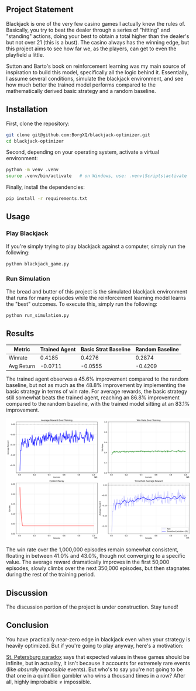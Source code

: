 ## Project Statement

Blackjack is one of the very few casino games I actually knew the rules of. Basically, you try to beat the dealer through a series of "hitting" and "standing" actions, doing your best to obtain a total higher than the dealer's but not over 21 (this is a bust). The casino always has the winning edge, but this project aims to see how far we, as the players, can get to even the playfield a little.

Sutton and Barto's book on reinforcement learning was my main source of inspiration to build this model, specifically all the logic behind it. Essentially, I assume several conditions, simulate the blackjack environment, and see how much better the trained model performs compared to the mathematically derived basic strategy and a random baseline.

## Installation

First, clone the repository:

```bash
git clone git@github.com:BorgXQ/blackjack-optimizer.git
cd blackjack-optimizer
```
Second, depending on your operating system, activate a virtual environment:

```bash
python -m venv .venv
source .venv/bin/activate   # on Windows, use: .venv\Scripts\activate
```

Finally, install the dependencies:

```bash
pip install -r requirements.txt
```

## Usage

### Play Blackjack

If you're simply trying to play blackjack against a computer, simply run the following:

```bash
python blackjack_game.py
```

### Run Simulation

The bread and butter of this project is the simulated blackjack environment that runs for many episodes while the reinforcement learning model learns the "best" outcomes. To execute this, simply run the following:

```bash
python run_simulation.py
```

## Results

| **Metric** | **Trained Agent** | **Basic Strat Baseline** | **Random Baseline** |
|-----------|------|-------------|---------|
| Winrate | 0.4185 | 0.4276 | 0.2874 |
| Avg Return | -0.0711 | -0.0555 | -0.4209 |

The trained agent observes a 45.6% improvement compared to the random baseline, but not as much as the 48.8% improvement by implementing the basic strategy in terms of win rate. For average rewards, the basic strategy still somewhat beats the trained agent, reaching an 86.8% improvement compared to the random baseline, with the trained model sitting at an 83.1% improvement.

<img src="raw/training_progress.png" alt="Plots for rewards, winrate, and epsilon decay over 1 mil episodes" width="600" style="text-align: center;"> <br>

The win rate over the 1,000,000 episodes remain somewhat consistent, floating in between 41.0% and 43.0%, though not converging to a specific value. The average reward dramatically improves in the first 50,000 episodes, slowly climbs over the next 350,000 episodes, but then stagnates during the rest of the training period.

## Discussion

The discussion portion of the project is under construction. Stay tuned!

## Conclusion

You have practically near-zero edge in blackjack even when your strategy is heavily optimized. But if you're going to play anyway, here's a motivation:

[St. Petersburg paradox](https://en.wikipedia.org/wiki/St._Petersburg_paradox) says that expected values in these games should be infinite, but in actuality, it isn't because it accounts for extremely rare events (like *absurdly impossible* events). But who's to say you're not going to be that one in a quintillion gambler who wins a thousand times in a row? After all, highly improbable ≠ impossible.